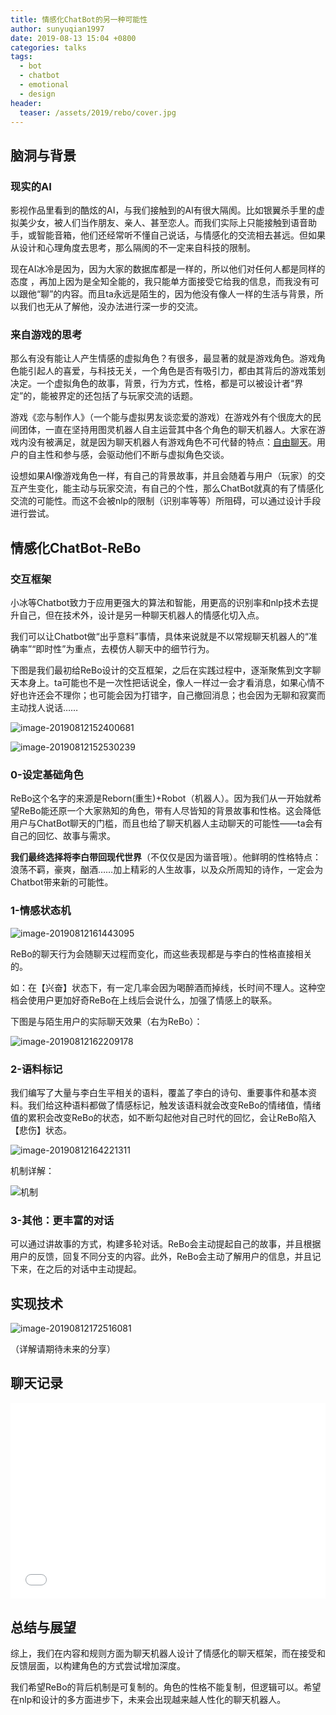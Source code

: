 ```yaml
---
title: 情感化ChatBot的另一种可能性
author: sunyuqian1997
date: 2019-08-13 15:04 +0800
categories: talks
tags:
  - bot
  - chatbot
  - emotional
  - design
header:
  teaser: /assets/2019/rebo/cover.jpg
---
```


## 脑洞与背景

### 现实的AI

影视作品里看到的酷炫的AI，与我们接触到的AI有很大隔阂。比如银翼杀手里的虚拟美少女，被人们当作朋友、亲人、甚至恋人。而我们实际上只能接触到语音助手，或智能音箱，他们还经常听不懂自己说话，与情感化的交流相去甚远。但如果从设计和心理角度去思考，那么隔阂的不一定来自科技的限制。

现在AI冰冷是因为，因为大家的数据库都是一样的，所以他们对任何人都是同样的态度 ，再加上因为是全知全能的，我只能单方面接受它给我的信息，而我没有可以跟他“聊”的内容。而且ta永远是陌生的，因为他没有像人一样的生活与背景，所以我们也无从了解他，没办法进行深一步的交流。

### 来自游戏的思考

那么有没有能让人产生情感的虚拟角色？有很多，最显著的就是游戏角色。游戏角色能引起人的喜爱，与科技无关，一个角色是否有吸引力，都由其背后的游戏策划决定。一个虚拟角色的故事，背景，行为方式，性格，都是可以被设计者“界定”的，能被界定的还包括了与玩家交流的话题。

游戏《恋与制作人》（一个能与虚拟男友谈恋爱的游戏）在游戏外有个很庞大的民间团体，一直在坚持用图灵机器人自主运营其中各个角色的聊天机器人。大家在游戏内没有被满足，就是因为聊天机器人有游戏角色不可代替的特点：<u>自由聊天</u>。用户的自主性和参与感，会驱动他们不断与虚拟角色交谈。

设想如果AI像游戏角色一样，有自己的背景故事，并且会随着与用户（玩家）的交互产生变化，能主动与玩家交流，有自己的个性，那么ChatBot就真的有了情感化交流的可能性。而这不会被nlp的限制（识别率等等）所阻碍，可以通过设计手段进行尝试。

## 情感化ChatBot-ReBo

### 交互框架

小冰等Chatbot致力于应用更强大的算法和智能，用更高的识别率和nlp技术去提升自己，但在技术外，设计是另一种聊天机器人的情感化切入点。

我们可以让Chatbot做“出乎意料”事情，具体来说就是不以常规聊天机器人的“准确率”“即时性”为重点，去模仿人聊天中的细节行为。

下图是我们最初给ReBo设计的交互框架，之后在实践过程中，逐渐聚焦到文字聊天本身上。ta可能也不是一次性把话说全，像人一样过一会才看消息，如果心情不好也许还会不理你；也可能会因为打错字，自己撤回消息；也会因为无聊和寂寞而主动找人说话……

![image-20190812152400681](/assets/2019/rebo/img1.png)

![image-20190812152530239](/assets/2019/rebo/img2.png)

### 0-设定基础角色

ReBo这个名字的来源是Reborn(重生)+Robot（机器人）。因为我们从一开始就希望ReBo能还原一个大家熟知的角色，带有人尽皆知的背景故事和性格。这会降低用户与ChatBot聊天的门槛，而且也给了聊天机器人主动聊天的可能性——ta会有自己的回忆、故事与需求。

**我们最终选择将李白带回现代世界**（不仅仅是因为谐音哦）。他鲜明的性格特点：浪荡不羁，豪爽，酗酒……加上精彩的人生故事，以及众所周知的诗作，一定会为Chatbot带来新的可能性。

### 1-情感状态机

![image-20190812161443095](/assets/2019/rebo/img3.png)

ReBo的聊天行为会随聊天过程而变化，而这些表现都是与李白的性格直接相关的。

如：在【兴奋】状态下，有一定几率会因为喝醉酒而掉线，长时间不理人。这种空档会使用户更加好奇ReBo在上线后会说什么，加强了情感上的联系。

下图是与陌生用户的实际聊天效果（右为ReBo）：

![image-20190812162209178](/assets/2019/rebo/img4.png)

### 2-语料标记

我们编写了大量与李白生平相关的语料，覆盖了李白的诗句、重要事件和基本资料。我们给这种语料都做了情感标记，触发该语料就会改变ReBo的情绪值，情绪值的累积会改变ReBo的状态，如不断勾起他对自己时代的回忆，会让ReBo陷入【悲伤】状态。

![image-20190812164221311](/assets/2019/rebo/img5.png)

机制详解：

![机制](/assets/2019/rebo/img6.png)

### 3-其他：更丰富的对话

可以通过讲故事的方式，构建多轮对话。ReBo会主动提起自己的故事，并且根据用户的反馈，回复不同分支的内容。此外，ReBo会主动了解用户的信息，并且记下来，在之后的对话中主动提起。

## 实现技术

![image-20190812172516081](/assets/2019/rebo/img7.png)

（详解请期待未来的分享）

## 聊天记录

<div class="zoom-container" style="
    position: relative;
    padding-bottom:56.25%;
    padding-top:30px;
    height:0;
    overflow:hidden;
">
  <iframe
    src='{{ '/assets/js/viewer-js/#/assets/2019/rebo/chat.pdf' | relative_url }}'
    width='560'
    height='315'
    allowfullscreen
    webkitallowfullscreen
    frameborder="0"
    style="
      position: absolute;
      top:0;
      left:0;
      width:100%;
      height:100%;
    "
  ></iframe>
</div>

## 总结与展望

综上，我们在内容和规则方面为聊天机器人设计了情感化的聊天框架，而在接受和反馈层面，以构建角色的方式尝试增加深度。

我们希望ReBo的背后机制是可复制的。角色的性格不能复制，但逻辑可以。希望在nlp和设计的多方面进步下，未来会出现越来越人性化的聊天机器人。
